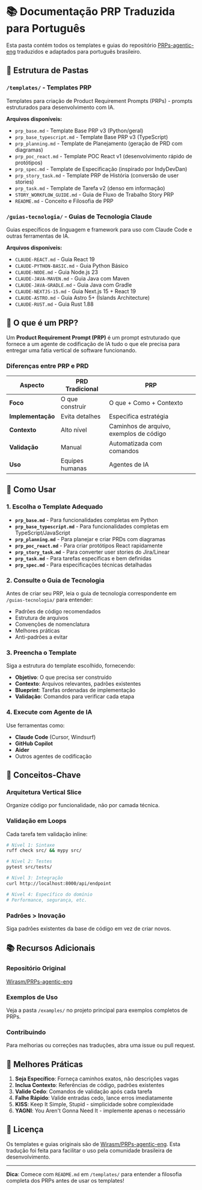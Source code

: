 # 📚 Documentação PRP Traduzida para Português

Esta pasta contém todos os templates e guias do repositório [PRPs-agentic-eng](https://github.com/Wirasm/PRPs-agentic-eng) traduzidos e adaptados para português brasileiro.

## 📁 Estrutura de Pastas

### `/templates/` - Templates PRP
Templates para criação de Product Requirement Prompts (PRPs) - prompts estruturados para desenvolvimento com IA.

**Arquivos disponíveis:**
- `prp_base.md` - Template Base PRP v3 (Python/geral)
- `prp_base_typescript.md` - Template Base PRP v3 (TypeScript)
- `prp_planning.md` - Template de Planejamento (geração de PRD com diagramas)
- `prp_poc_react.md` - Template POC React v1 (desenvolvimento rápido de protótipos)
- `prp_spec.md` - Template de Especificação (inspirado por IndyDevDan)
- `prp_story_task.md` - Template PRP de História (conversão de user stories)
- `prp_task.md` - Template de Tarefa v2 (denso em informação)
- `STORY_WORKFLOW_GUIDE.md` - Guia de Fluxo de Trabalho Story PRP
- `README.md` - Conceito e Filosofia de PRP

### `/guias-tecnologia/` - Guias de Tecnologia Claude
Guias específicos de linguagem e framework para uso com Claude Code e outras ferramentas de IA.

**Arquivos disponíveis:**
- `CLAUDE-REACT.md` - Guia React 19
- `CLAUDE-PYTHON-BASIC.md` - Guia Python Básico
- `CLAUDE-NODE.md` - Guia Node.js 23
- `CLAUDE-JAVA-MAVEN.md` - Guia Java com Maven
- `CLAUDE-JAVA-GRADLE.md` - Guia Java com Gradle
- `CLAUDE-NEXTJS-15.md` - Guia Next.js 15 + React 19
- `CLAUDE-ASTRO.md` - Guia Astro 5+ (Islands Architecture)
- `CLAUDE-RUST.md` - Guia Rust 1.88

## 🎯 O que é um PRP?

Um **Product Requirement Prompt (PRP)** é um prompt estruturado que fornece a um agente de codificação de IA tudo o que ele precisa para entregar uma fatia vertical de software funcionando.

### Diferenças entre PRP e PRD

| Aspecto | PRD Tradicional | PRP |
|---------|----------------|-----|
| **Foco** | O que construir | O que + Como + Contexto |
| **Implementação** | Evita detalhes | Especifica estratégia |
| **Contexto** | Alto nível | Caminhos de arquivo, exemplos de código |
| **Validação** | Manual | Automatizada com comandos |
| **Uso** | Equipes humanas | Agentes de IA |

## 📖 Como Usar

### 1. Escolha o Template Adequado

- **`prp_base.md`** - Para funcionalidades completas em Python
- **`prp_base_typescript.md`** - Para funcionalidades completas em TypeScript/JavaScript
- **`prp_planning.md`** - Para planejar e criar PRDs com diagramas
- **`prp_poc_react.md`** - Para criar protótipos React rapidamente
- **`prp_story_task.md`** - Para converter user stories do Jira/Linear
- **`prp_task.md`** - Para tarefas específicas e bem definidas
- **`prp_spec.md`** - Para especificações técnicas detalhadas

### 2. Consulte o Guia de Tecnologia

Antes de criar seu PRP, leia o guia de tecnologia correspondente em `/guias-tecnologia/` para entender:
- Padrões de código recomendados
- Estrutura de arquivos
- Convenções de nomenclatura
- Melhores práticas
- Anti-padrões a evitar

### 3. Preencha o Template

Siga a estrutura do template escolhido, fornecendo:
- **Objetivo**: O que precisa ser construído
- **Contexto**: Arquivos relevantes, padrões existentes
- **Blueprint**: Tarefas ordenadas de implementação
- **Validação**: Comandos para verificar cada etapa

### 4. Execute com Agente de IA

Use ferramentas como:
- **Claude Code** (Cursor, Windsurf)
- **GitHub Copilot**
- **Aider**
- Outros agentes de codificação

## 🔑 Conceitos-Chave

### Arquitetura Vertical Slice
Organize código por funcionalidade, não por camada técnica.

### Validação em Loops
Cada tarefa tem validação inline:
```bash
# Nível 1: Sintaxe
ruff check src/ && mypy src/

# Nível 2: Testes
pytest src/tests/

# Nível 3: Integração
curl http://localhost:8000/api/endpoint

# Nível 4: Específico do domínio
# Performance, segurança, etc.
```

### Padrões > Inovação
Siga padrões existentes da base de código em vez de criar novos.

## 📚 Recursos Adicionais

### Repositório Original
[Wirasm/PRPs-agentic-eng](https://github.com/Wirasm/PRPs-agentic-eng)

### Exemplos de Uso
Veja a pasta `/examples/` no projeto principal para exemplos completos de PRPs.

### Contribuindo
Para melhorias ou correções nas traduções, abra uma issue ou pull request.

## 🌟 Melhores Práticas

1. **Seja Específico**: Forneça caminhos exatos, não descrições vagas
2. **Inclua Contexto**: Referências de código, padrões existentes
3. **Valide Cedo**: Comandos de validação após cada tarefa
4. **Falhe Rápido**: Valide entradas cedo, lance erros imediatamente
5. **KISS**: Keep It Simple, Stupid - simplicidade sobre complexidade
6. **YAGNI**: You Aren't Gonna Need It - implemente apenas o necessário

## 📝 Licença

Os templates e guias originais são de [Wirasm/PRPs-agentic-eng](https://github.com/Wirasm/PRPs-agentic-eng).
Esta tradução foi feita para facilitar o uso pela comunidade brasileira de desenvolvimento.

---

**Dica**: Comece com `README.md` em `/templates/` para entender a filosofia completa dos PRPs antes de usar os templates!
